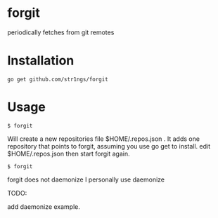 # forgit
periodically fetches from git remotes


# Installation
```
go get github.com/str1ngs/forgit
```

# Usage

```
$ forgit
```

 Will create a new repositories file $HOME/.repos.json .  It adds one repository that points to forgit, assuming you use go get to install.
edit $HOME/.repos.json then start forgit again.

```
$ forgit
```

 forgit does not daemonize I personally use daemonize

TODO:

add daemonize example.

